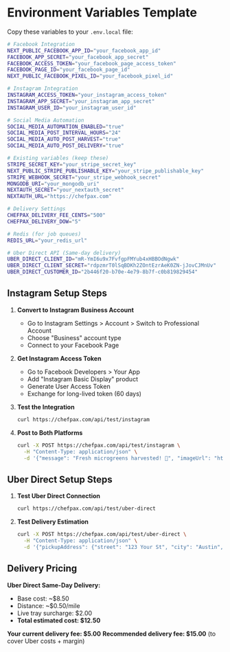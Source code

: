 # Environment Variables Template

Copy these variables to your `.env.local` file:

```bash
# Facebook Integration
NEXT_PUBLIC_FACEBOOK_APP_ID="your_facebook_app_id"
FACEBOOK_APP_SECRET="your_facebook_app_secret"
FACEBOOK_ACCESS_TOKEN="your_facebook_page_access_token"
FACEBOOK_PAGE_ID="your_facebook_page_id"
NEXT_PUBLIC_FACEBOOK_PIXEL_ID="your_facebook_pixel_id"

# Instagram Integration
INSTAGRAM_ACCESS_TOKEN="your_instagram_access_token"
INSTAGRAM_APP_SECRET="your_instagram_app_secret"
INSTAGRAM_USER_ID="your_instagram_user_id"

# Social Media Automation
SOCIAL_MEDIA_AUTOMATION_ENABLED="true"
SOCIAL_MEDIA_POST_INTERVAL_HOURS="24"
SOCIAL_MEDIA_AUTO_POST_HARVEST="true"
SOCIAL_MEDIA_AUTO_POST_DELIVERY="true"

# Existing variables (keep these)
STRIPE_SECRET_KEY="your_stripe_secret_key"
NEXT_PUBLIC_STRIPE_PUBLISHABLE_KEY="your_stripe_publishable_key"
STRIPE_WEBHOOK_SECRET="your_stripe_webhook_secret"
MONGODB_URI="your_mongodb_uri"
NEXTAUTH_SECRET="your_nextauth_secret"
NEXTAUTH_URL="https://chefpax.com"

# Delivery Settings
CHEFPAX_DELIVERY_FEE_CENTS="500"
CHEFPAX_DELIVERY_DOW="5"

# Redis (for job queues)
REDIS_URL="your_redis_url"

# Uber Direct API (Same-day delivery)
UBER_DIRECT_CLIENT_ID="mR-YmI6u9x7FvfgpFMYub4xHBBOdNgwk"
UBER_DIRECT_CLIENT_SECRET="rdpzmrT0lSqBDKh2ZOntEzrAeK0ZN-jJovCJMnUv"
UBER_DIRECT_CUSTOMER_ID="2b446f20-b70e-4e79-8b7f-c0b819829454"
```

## Instagram Setup Steps

1. **Convert to Instagram Business Account**
   - Go to Instagram Settings > Account > Switch to Professional Account
   - Choose "Business" account type
   - Connect to your Facebook Page

2. **Get Instagram Access Token**
   - Go to Facebook Developers > Your App
   - Add "Instagram Basic Display" product
   - Generate User Access Token
   - Exchange for long-lived token (60 days)

3. **Test the Integration**
   ```bash
   curl https://chefpax.com/api/test/instagram
   ```

4. **Post to Both Platforms**
   ```bash
   curl -X POST https://chefpax.com/api/test/instagram \
     -H "Content-Type: application/json" \
     -d '{"message": "Fresh microgreens harvested! 🌱", "imageUrl": "https://example.com/harvest.jpg"}'
   ```

## Uber Direct Setup Steps

1. **Test Uber Direct Connection**
   ```bash
   curl https://chefpax.com/api/test/uber-direct
   ```

2. **Test Delivery Estimation**
   ```bash
   curl -X POST https://chefpax.com/api/test/uber-direct \
     -H "Content-Type: application/json" \
     -d '{"pickupAddress": {"street": "123 Your St", "city": "Austin", "state": "TX", "zip": "78701"}, "dropoffAddress": {"street": "456 Customer Ave", "city": "Austin", "state": "TX", "zip": "78702"}}'
   ```

## Delivery Pricing

**Uber Direct Same-Day Delivery:**
- Base cost: ~$8.50
- Distance: ~$0.50/mile
- Live tray surcharge: $2.00
- **Total estimated cost: $12.50**

**Your current delivery fee: $5.00**
**Recommended delivery fee: $15.00** (to cover Uber costs + margin)
